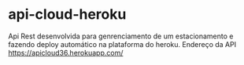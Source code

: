 # api-cloud-heroku
Api Rest desenvolvida para genrenciamento de um estacionamento e fazendo deploy automático na plataforma do heroku.
Endereço da API https://apicloud36.herokuapp.com/
